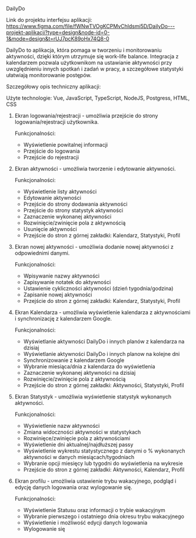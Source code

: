 DailyDo

Link do projektu interfejsu aplikacji: https://www.figma.com/file/fWNwTVOgKCPMvChldsmi5D/DailyDo---projekt-aplikacji?type=design&node-id=0-1&mode=design&t=rUJ7pcK89oHx74Q8-0

DailyDo to aplikacja, która pomaga w tworzeniu i monitorowaniu aktywności, dzięki którym utrzymuje się work-life balance. Integracja z kalendarzem pozwala użytkownikom na ustawianie aktywności przy uwzględnieniu innych spotkań i zadań w pracy, a szczegółowe statystyki ułatwiają monitorowanie postępów. 



Szczegółowy opis techniczny aplikacji:

Użyte technologie: Vue, JavaScript, TypeScript, NodeJS, Postgress, HTML, CSS

1. Ekran logowania/rejestracji - umożliwia przejście do strony logowania/rejestracji użytkownika.

   Funkcjonalności:
   - Wyświetlenie powitalnej informacji
   - Przejście do logowania
   - Przejście do rejestracji
  
3. Ekran aktywności - umożliwia tworzenie i edytowanie aktywności.

   Funkcjonalności:
   - Wyświetlenie listy aktywności
   - Edytowanie aktywności
   - Przejście do strony dodawania aktywności
   - Przejście do strony statystyk aktywności
   - Zaznaczenie wykonanej aktywności
   - Rozwinięcie/zwinięcie pola z aktywnością
   - Usunięcie aktywności
   - Przejście do stron z górnej zakładki: Kalendarz, Statystyki, Profil
  
4. Ekran nowej aktywności - umożliwia dodanie nowej aktywności z odpowiednimi danymi.

   Funkcjonalności:
   - Wpisywanie nazwy aktywności
   - Zapisywanie notatek do aktywności
   - Ustawienie cykliczności aktywności (dzień tygodnia/godzina)
   - Zapisanie nowej aktywności
   - Przejście do stron z górnej zakładki: Kalendarz, Statystyki, Profil

5. Ekran Kalendarza - umożliwia wyświetlenie kalendarza z aktywnościami i synchronizację z kalendarzem Google.

   Funkcjonalności:
   - Wyświetlanie aktywności DailyDo i innych planów z kalendarza na dzisiaj
   - Wyświetlanie aktywności DailyDo i innych planow na kolejne dni
   - Synchronizowanie z kalendarzem Google
   - Wybranie miesiąca/dnia z kalendarza do wyświetlenia
   - Zaznaczenie wykonanej aktywności na dzisiaj
   - Rozwinięcie/zwinięcie pola z aktywnością
   - Przejście do stron z górnej zakładki: Aktywności, Statystyki, Profil

6. Ekran Statystyk - umożliwia wyświetlenie statystyk wykonanych aktywności.

   Funkcjonalności:
   - Wyświetlenie nazw aktywności
   - Zmiana widoczności aktywności w statystykach
   - Rozwinięce/zwinięcie pola z aktywnościami
   - Wyświetlenie dni aktualnej/najdłuższej passy
   - Wyświetlenie wykrestu statystycznego z danymi o % wykonanych aktywności w danych miesiącach/tygodniach
   - Wybranie opcji miesięcy lub tygodni do wyświetlenia na wykresie
   - Przejście do stron z górnej zakładki: Aktywności, Kalendarz, Profil
  
7. Ekran profilu - umożliwia ustawienie trybu wakacyjnego, podgląd i edycję danych logowania oraz wylogowanie się.

   Funkcjonalności:
   - Wyświetlenie Statusu oraz informacji o trybie wakacyjnym
   - Wybranie pierwszego i ostatniego dnia okresu trybu wakacyjnego
   - Wyświetlenie i możliwość edycji danych logowania
   - Wylogowanie się 
